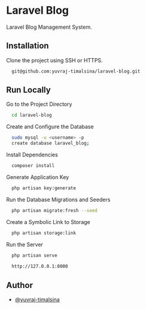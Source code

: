 
# Laravel Blog

 Laravel Blog Management System.



## Installation

Clone the project using SSH or HTTPS.

```bash
  git@github.com:yuvraj-timalsina/laravel-blog.git
```
    
## Run Locally

Go to the Project Directory

```bash
  cd laravel-blog
```
Create and Configure the Database

```bash
  sudo mysql -u <username> -p
  create database laravel_blog;
```
Install Dependencies

```bash
  composer install
```

Generate Application Key

```bash
  php artisan key:generate
```

Run the Database Migrations and Seeders

```bash
  php artisan migrate:fresh --seed
```

Create a Symbolic Link to Storage

```bash
  php artisan storage:link
```

Run the Server

```bash
  php artisan serve
  
  http://127.0.0.1:8000
```


## Author

- [@yuvraj-timalsina](https://www.github.com/yuvraj-timalsina)
